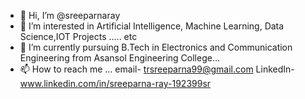 - 👋 Hi, I’m @sreeparnaray
- 👀 I’m interested in Artificial Intelligence, Machine Learning, Data Science,IOT Projects ..... etc
- 🌱 I’m currently pursuing B.Tech in Electronics and Communication Engineering from Asansol Engineering College...
- 📫 How to reach me ... 
        email- trsreeparna99@gmail.com
        LinkedIn- www.linkedin.com/in/sreeparna-ray-192399sr


